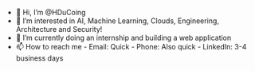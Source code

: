 - 👋 Hi, I’m @HDuCoing
- 👀 I’m interested in AI, Machine Learning, Clouds, Engineering, Architecture and Security!
- 🌱 I’m currently doing an internship and building a web application
- 📫 How to reach me - Email: Quick - Phone: Also quick - LinkedIn: 3-4 business days

